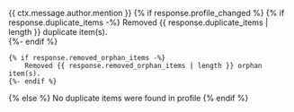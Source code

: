 {{ ctx.message.author.mention }}
{% if response.profile_changed %}
    {% if response.duplicate_items -%}
        Removed {{ response.duplicate_items | length }} duplicate item(s).  
    {%- endif %}
    
    {% if response.removed_orphan_items -%}
        Removed {{ response.removed_orphan_items | length }} orphan item(s).
    {%- endif %}
{% else %}
No duplicate items were found in profile
{% endif %}
